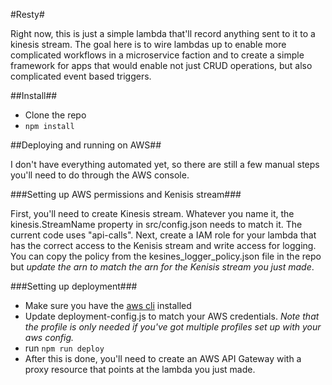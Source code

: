 #Resty#

Right now, this is just a simple lambda that'll record anything sent to it to a kinesis stream.
The goal here is to wire lambdas up to enable more complicated workflows in a microservice faction 
and to create a simple framework for apps that would enable not just CRUD operations, but also complicated
event based triggers. 


##Install##

* Clone the repo
* `npm install`


##Deploying and running on AWS##

I don't have everything automated yet, so there are still a few manual steps you'll need to do through the AWS console.

###Setting up AWS permissions and Kenisis stream###

First, you'll need to create Kinesis stream. Whatever you name it, the kinesis.StreamName property in src/config.json 
needs to match it. The current code uses "api-calls". Next, create a IAM role for your lambda that has the correct access
to the Kenisis stream and write access for logging. You can copy the policy from the kesines_logger_policy.json file in the 
repo but *update the arn to match the arn for the Kenisis stream you just made*. 

###Setting up deployment###
* Make sure you have the [aws cli](https://aws.amazon.com/cli/) installed 
* Update deployment-config.js to match your AWS credentials. *Note that the profile is only needed if you've got multiple profiles set up with your aws config.*
* run `npm run deploy`
* After this is done, you'll need to create an AWS API Gateway with a proxy resource that points at the lambda you just made. 






